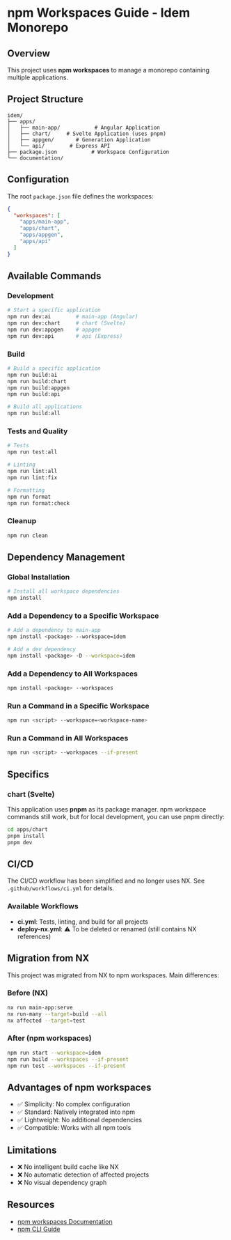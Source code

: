 # npm Workspaces Guide - Idem Monorepo

## Overview

This project uses **npm workspaces** to manage a monorepo containing multiple applications.

## Project Structure

```
idem/
├── apps/
│   ├── main-app/           # Angular Application
│   ├── chart/     # Svelte Application (uses pnpm)
│   ├── appgen/       # Generation Application
│   └── api/        # Express API
├── package.json           # Workspace Configuration
└── documentation/
```

## Configuration

The root `package.json` file defines the workspaces:

```json
{
  "workspaces": [
    "apps/main-app",
    "apps/chart",
    "apps/appgen",
    "apps/api"
  ]
}
```

## Available Commands

### Development

```bash
# Start a specific application
npm run dev:ai        # main-app (Angular)
npm run dev:chart     # chart (Svelte)
npm run dev:appgen    # appgen
npm run dev:api       # api (Express)
```

### Build

```bash
# Build a specific application
npm run build:ai
npm run build:chart
npm run build:appgen
npm run build:api

# Build all applications
npm run build:all
```

### Tests and Quality

```bash
# Tests
npm run test:all

# Linting
npm run lint:all
npm run lint:fix

# Formatting
npm run format
npm run format:check
```

### Cleanup

```bash
npm run clean
```

## Dependency Management

### Global Installation

```bash
# Install all workspace dependencies
npm install
```

### Add a Dependency to a Specific Workspace

```bash
# Add a dependency to main-app
npm install <package> --workspace=idem

# Add a dev dependency
npm install <package> -D --workspace=idem
```

### Add a Dependency to All Workspaces

```bash
npm install <package> --workspaces
```

### Run a Command in a Specific Workspace

```bash
npm run <script> --workspace=<workspace-name>
```

### Run a Command in All Workspaces

```bash
npm run <script> --workspaces --if-present
```

## Specifics

### chart (Svelte)

This application uses **pnpm** as its package manager. npm workspace commands still work, but for local development, you can use pnpm directly:

```bash
cd apps/chart
pnpm install
pnpm dev
```

## CI/CD

The CI/CD workflow has been simplified and no longer uses NX. See `.github/workflows/ci.yml` for details.

### Available Workflows

- **ci.yml**: Tests, linting, and build for all projects
- **deploy-nx.yml**: ⚠️ To be deleted or renamed (still contains NX references)

## Migration from NX

This project was migrated from NX to npm workspaces. Main differences:

### Before (NX)
```bash
nx run main-app:serve
nx run-many --target=build --all
nx affected --target=test
```

### After (npm workspaces)
```bash
npm run start --workspace=idem
npm run build --workspaces --if-present
npm run test --workspaces --if-present
```

## Advantages of npm workspaces

- ✅ Simplicity: No complex configuration
- ✅ Standard: Natively integrated into npm
- ✅ Lightweight: No additional dependencies
- ✅ Compatible: Works with all npm tools

## Limitations

- ❌ No intelligent build cache like NX
- ❌ No automatic detection of affected projects
- ❌ No visual dependency graph

## Resources

- [npm workspaces Documentation](https://docs.npmjs.com/cli/v8/using-npm/workspaces)
- [npm CLI Guide](https://docs.npmjs.com/cli/v8/commands/npm)
